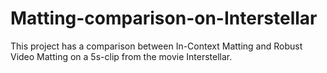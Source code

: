 # Matting-comparison-on-Interstellar
This project has a comparison between In-Context Matting and Robust Video Matting on a 5s-clip from the movie Interstellar.
